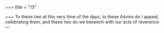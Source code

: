 +++
title = "13"

+++
To these two at this very time of the days, to these Aśvins do I appeal,  celebrating them,
and these two do we beseech with our acts of reverence—